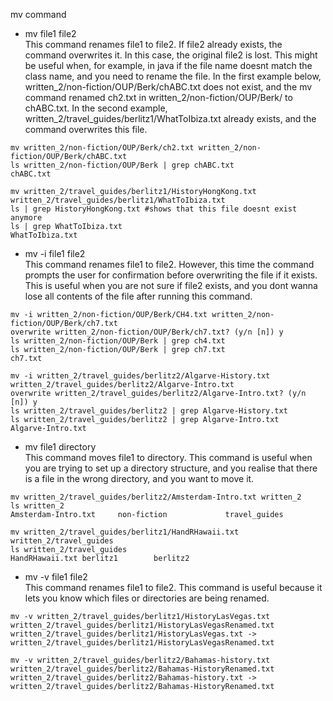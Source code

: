 mv command 

- mv file1 file2 <br>
This command renames file1 to file2. If file2 already exists, the command overwrites it. In this case, the original file2 is lost. This might be useful when, for example, in java
if the file name doesnt match the class name, and you need to rename the file. In the first example below, written_2/non-fiction/OUP/Berk/chABC.txt does not exist, and the mv command renamed 
ch2.txt in written_2/non-fiction/OUP/Berk/ to chABC.txt. In the second example, written_2/travel_guides/berlitz1/WhatToIbiza.txt already exists, and the command overwrites this file.  

```
mv written_2/non-fiction/OUP/Berk/ch2.txt written_2/non-fiction/OUP/Berk/chABC.txt
ls written_2/non-fiction/OUP/Berk | grep chABC.txt
chABC.txt
 
mv written_2/travel_guides/berlitz1/HistoryHongKong.txt written_2/travel_guides/berlitz1/WhatToIbiza.txt
ls | grep HistoryHongKong.txt #shows that this file doesnt exist anymore
ls | grep WhatToIbiza.txt    
WhatToIbiza.txt
```
  
- mv -i file1 file2 <br>
This command renames file1 to file2. However, this time the command prompts the user for confirmation before overwriting the file if it exists. This is useful when you are not sure
if file2 exists, and you dont wanna lose all contents of the file after running this command. 

```
mv -i written_2/non-fiction/OUP/Berk/CH4.txt written_2/non-fiction/OUP/Berk/ch7.txt 
overwrite written_2/non-fiction/OUP/Berk/ch7.txt? (y/n [n]) y
ls written_2/non-fiction/OUP/Berk | grep ch4.txt  
ls written_2/non-fiction/OUP/Berk | grep ch7.txt
ch7.txt
  
mv -i written_2/travel_guides/berlitz2/Algarve-History.txt written_2/travel_guides/berlitz2/Algarve-Intro.txt
overwrite written_2/travel_guides/berlitz2/Algarve-Intro.txt? (y/n [n]) y
ls written_2/travel_guides/berlitz2 | grep Algarve-History.txt
ls written_2/travel_guides/berlitz2 | grep Algarve-Intro.txt
Algarve-Intro.txt
```
  
- mv file1 directory <br>
This command moves file1 to directory. This command is useful when you are trying to set up a directory structure, and you realise that there is a file in the wrong directory, and you want 
to move it.

```
mv written_2/travel_guides/berlitz2/Amsterdam-Intro.txt written_2
ls written_2 
Amsterdam-Intro.txt     non-fiction             travel_guides
  
mv written_2/travel_guides/berlitz1/HandRHawaii.txt written_2/travel_guides
ls written_2/travel_guides
HandRHawaii.txt berlitz1        berlitz2
```
- mv -v file1 file2 <br>
This command renames file1 to file2. This command is useful because it lets you know which files or directories are being renamed. 
  
```
mv -v written_2/travel_guides/berlitz1/HistoryLasVegas.txt written_2/travel_guides/berlitz1/HistoryLasVegasRenamed.txt
written_2/travel_guides/berlitz1/HistoryLasVegas.txt -> written_2/travel_guides/berlitz1/HistoryLasVegasRenamed.txt

mv -v written_2/travel_guides/berlitz2/Bahamas-history.txt written_2/travel_guides/berlitz2/Bahamas-HistoryRenamed.txt
written_2/travel_guides/berlitz2/Bahamas-history.txt -> written_2/travel_guides/berlitz2/Bahamas-HistoryRenamed.txt
```
